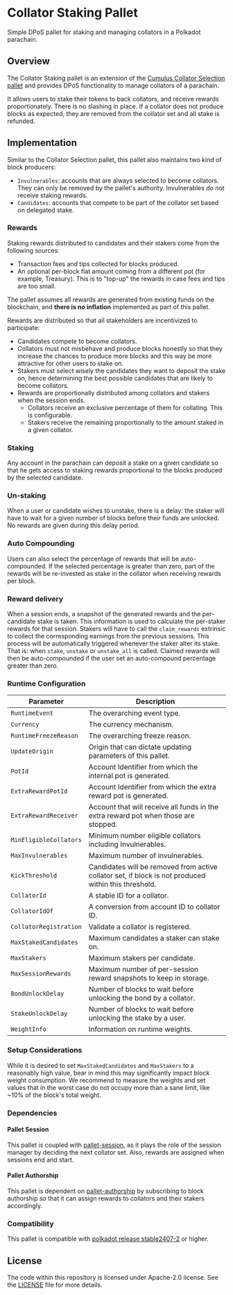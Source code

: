 # Collator Staking Pallet

Simple DPoS pallet for staking and managing collators in a Polkadot parachain.

## Overview

The Collator Staking pallet is an extension of the [Cumulus Collator Selection pallet](https://github.com/paritytech/polkadot-sdk/tree/master/cumulus/pallets/collator-selection) and provides DPoS functionality to manage collators of a parachain.

It allows users to stake their tokens to back collators, and receive rewards proportionately.
There is no slashing in place. If a collator does not produce blocks as expected, they are removed from the collator set and all stake is refunded.

## Implementation

Similar to the Collator Selection pallet, this pallet also maintains two kind of block producers:

* `Invulnerables`: accounts that are always selected to become collators. They can only be removed by the pallet's authority. Invulnerables do not receive staking rewards.
* `Candidates`: accounts that compete to be part of the collator set based on delegated stake.

### Rewards

Staking rewards distributed to candidates and their stakers come from the following sources:

* Transaction fees and tips collected for blocks produced.
* An optional per-block flat amount coming from a different pot (for example, Treasury). This is to "top-up" the rewards in case fees and tips are too small.

The pallet assumes all rewards are generated from existing funds on the blockchain, and **there is no inflation** implemented as part of this pallet.

Rewards are distributed so that all stakeholders are incentivized to participate:

* Candidates compete to become collators.
* Collators must not misbehave and produce blocks honestly so that they increase the chances to produce more blocks and this way be more attractive for other users to stake on.
* Stakers must select wisely the candidates they want to deposit the stake on, hence determining the best possible candidates that are likely to become collators.
* Rewards are proportionally distributed among collators and stakers when the session ends.
  * Collators receive an exclusive percentage of them for collating. This is configurable.
  * Stakers receive the remaining proportionally to the amount staked in a given collator.

### Staking

Any account in the parachain can deposit a stake on a given candidate so that he gets access to staking rewards proportional to the blocks produced by the selected candidate.

### Un-staking

When a user or candidate wishes to unstake, there is a delay: the staker will have to wait for a given number of blocks before their funds are unlocked. No rewards are given during this delay period.

### Auto Compounding

Users can also select the percentage of rewards that will be auto-compounded. If the selected percentage is greater than zero, part of the rewards will be re-invested as stake in the collator when receiving rewards per block.

### Reward delivery

When a session ends, a snapshot of the generated rewards and the per-candidate stake is taken. This information is used to calculate the per-staker rewards for that session.
Stakers will have to call the `claim_rewards` extrinsic to collect the corresponding earnings from the previous sessions. This process will be automatically triggered whenever
the staker alter its stake. That is: when `stake`, `unstake` or `unstake_all` is called. Claimed rewards will then be auto-compounded if the user set an auto-compound percentage greater than zero.

### Runtime Configuration

| Parameter              | Description                                                                                          |
|------------------------|------------------------------------------------------------------------------------------------------|
| `RuntimeEvent`         | The overarching event type.                                                                          |
| `Currency`             | The currency mechanism.                                                                              |
| `RuntimeFreezeReason`  | The overarching freeze reason.                                                                       |
| `UpdateOrigin`         | Origin that can dictate updating parameters of this pallet.                                          |
| `PotId`                | Account Identifier from which the internal pot is generated.                                         |
| `ExtraRewardPotId`     | Account Identifier from which the extra reward pot is generated.                                     |
| `ExtraRewardReceiver`  | Account that will receive all funds in the extra reward pot when those are stopped.                  |
| `MinEligibleCollators` | Minimum number eligible collators including Invulnerables.                                           |
| `MaxInvulnerables`     | Maximum number of invulnerables.                                                                     |
| `KickThreshold`        | Candidates will be removed from active collator set, if block is not produced within this threshold. |
| `CollatorId`           | A stable ID for a collator.                                                                          |
| `CollatorIdOf`         | A conversion from account ID to collator ID.                                                         |
| `CollatorRegistration` | Validate a collator is registered.                                                                   |
| `MaxStakedCandidates`  | Maximum candidates a staker can stake on.                                                            |
| `MaxStakers`           | Maximum stakers per candidate.                                                                       |
| `MaxSessionRewards`    | Maximum number of per-session reward snapshots to keep in storage.                                   |
| `BondUnlockDelay`      | Number of blocks to wait before unlocking the bond by a collator.                                    |
| `StakeUnlockDelay`     | Number of blocks to wait before unlocking the stake by a user.                                       |
| `WeightInfo`           | Information on runtime weights.                                                                      |

### Setup Considerations

While it is desired to set `MaxStakedCandidates` and `MaxStakers` to a reasonably high value, bear in mind this may significantly impact block weight consumption. We recommend to measure the weights and set values that in the worst case do not occupy more than a sane limit, like ~10% of the block's total weight.

### Dependencies

#### Pallet Session

This pallet is coupled with [pallet-session](https://github.com/paritytech/polkadot-sdk/tree/master/substrate/frame/session), as it plays the role of the session manager by deciding the next collator set. Also, rewards are assigned when sessions end and start.

#### Pallet Authorship

This pallet is dependent on [pallet-authorship](https://github.com/paritytech/polkadot-sdk/tree/master/substrate/frame/authorship) by subscribing to block authorship so that it can assign rewards to collators and their stakers accordingly.

### Compatibility

This pallet is compatible with [polkadot release stable2407-2](https://github.com/paritytech/polkadot-sdk/releases/tag/polkadot-stable2407-2) or higher.

## License

The code within this repository is licensed under Apache-2.0 license. See the [LICENSE](./LICENSE) file for more details.
